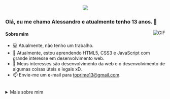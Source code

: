 <p align="center">
  <img src="https://media.giphy.com/media/du3J3cXyzhj75IOgvA/giphy.gif" width="30%">
</p>

### Olá, eu me chamo Alessandro e atualmente tenho 13 anos. 👋

<img align="right" alt="GIF" src="https://media.giphy.com/media/26n7b7PjSOZJwVCmY/giphy.gif" />

#### Sobre mim

- 💻 Atualmente, não tenho um trabalho.
- 🌱 Atualmente, estou aprendendo HTML5, CSS3 e JavaScript com grande interesse em desenvolvimento web.
- 🤔 Meus interesses são desenvolvimento da web e o desenvolvimento de algumas coisas úteis e legais xD.
- 📫 Envie-me um e-mail para toprime13@gmail.com.

<br>

<details>
  <summary>Mais sobre mim</summary>
  
  <br>
  
  #### - Estatísticas
  
  ![Anurag's github stats](https://github-readme-stats.vercel.app/api?username=alessandrohenriqueramos&show_icons=true&theme=dracula)
  
  ---

  #### - Linguagens e Ferramentas
  
  <code><img height="20" src="https://raw.githubusercontent.com/github/explore/80688e429a7d4ef2fca1e82350fe8e3517d3494d/topics/python/python.png"></code>
  
  <code><img height="20" src="https://raw.githubusercontent.com/github/explore/80688e429a7d4ef2fca1e82350fe8e3517d3494d/topics/html/html.png"></code>
  <code><img height="20" src="https://raw.githubusercontent.com/github/explore/80688e429a7d4ef2fca1e82350fe8e3517d3494d/topics/css/css.png"></code>
  <code><img height="20" src="https://raw.githubusercontent.com/github/explore/80688e429a7d4ef2fca1e82350fe8e3517d3494d/topics/bootstrap/bootstrap.png"></code>
  
  <code><img height="20" src="https://raw.githubusercontent.com/github/explore/80688e429a7d4ef2fca1e82350fe8e3517d3494d/topics/javascript/javascript.png"></code>
  <code><img height="20" src="https://raw.githubusercontent.com/github/explore/80688e429a7d4ef2fca1e82350fe8e3517d3494d/topics/react/react.png"></code>
  
</details

<!--
**alessandrohenriqueramos/alessandrohenriqueramos** is a ✨ _special_ ✨ repository because its `README.md` (this file) appears on your GitHub profile.

Here are some ideas to get you started:

- 🔭 I’m currently working on ...
- 🌱 I’m currently learning ...
- 👯 I’m looking to collaborate on ...
- 🤔 I’m looking for help with ...
- 💬 Ask me about ...
- 📫 How to reach me: ...
- 😄 Pronouns: ...
- ⚡ Fun fact: ...
-->
